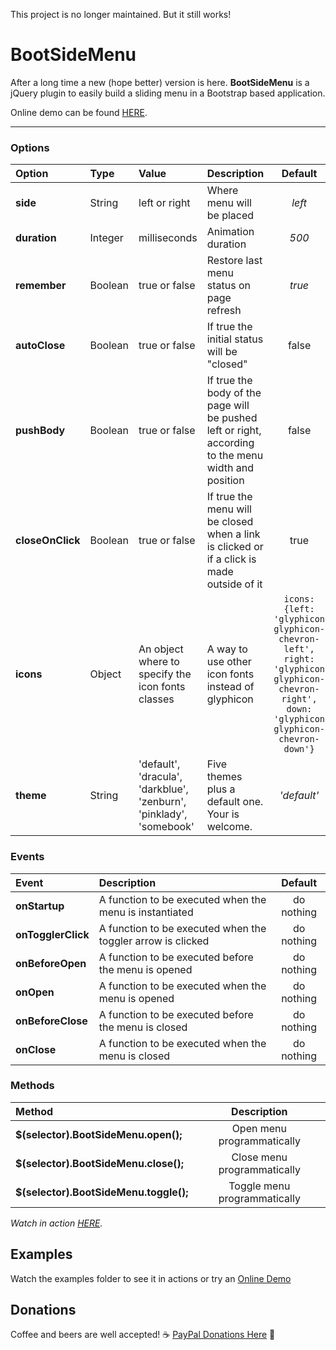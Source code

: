 This project is no longer maintained. But it still works!

# BootSideMenu
After a long time a new (hope better) version is here.
**BootSideMenu** is a jQuery plugin to easily build a sliding menu in a Bootstrap based application.

Online demo can be found [HERE](https://andrealombardo.github.io/BootSideMenu/).

----------

### **Options**
| Option     | Type | Value | Description|Default
| :--------- | :--- | :---- | :--------- |:------:
|**side**|String|left or right|Where menu will be placed|*left*
|**duration**|Integer|milliseconds|Animation duration|*500*
|**remember**|Boolean|true or false|Restore last menu status on page refresh|*true*
|**autoClose**|Boolean|true or false|If true the initial status will be "closed"|false
|**pushBody**|Boolean|true or false|If true the body of the page will be pushed left or right, according to the menu width and position|false
|**closeOnClick**|Boolean|true or false|If true the menu will be closed when a link is clicked or if a click is made outside of it|true
|**icons**|Object|An object where to specify the icon fonts classes|A way to use other icon fonts instead of glyphicon|`icons: {left: 'glyphicon glyphicon-chevron-left', right: 'glyphicon glyphicon-chevron-right', down: 'glyphicon glyphicon-chevron-down'}`
|**theme**|String|'default', 'dracula', 'darkblue', 'zenburn', 'pinklady', 'somebook'|Five themes plus a default one. Your is welcome.|*'default'*

### **Events**
| Event | Description | Default
| :---- | :---------- | :------:
|**onStartup**|A function to be executed when the menu is instantiated| do nothing
|**onTogglerClick**|A function to be executed when the toggler arrow is clicked| do nothing
|**onBeforeOpen**|A function to be executed before the menu is opened| do nothing
|**onOpen**|A function to be executed when the menu is opened| do nothing
|**onBeforeClose**|A function to be executed before the menu is closed| do nothing
|**onClose**|A function to be executed when the menu is closed| do nothing

### **Methods**
| Method | Description
| :---- | :------------:
|**$(selector).BootSideMenu.open();**| Open menu programmatically
|**$(selector).BootSideMenu.close();**| Close menu programmatically
|**$(selector).BootSideMenu.toggle();**| Toggle menu programmatically
*Watch in action [HERE](https://andrealombardo.github.io/BootSideMenu/examples/11-remote-control.html).*

## Examples
Watch the examples folder to see it in actions or try an [Online Demo](https://andrealombardo.github.io/BootSideMenu/)

## Donations
Coffee and beers are well accepted!
:coffee: [PayPal Donations Here](https://www.paypal.com/cgi-bin/webscr?cmd=_s-xclick&hosted_button_id=DUNFGKA32BFGE) :beer:
